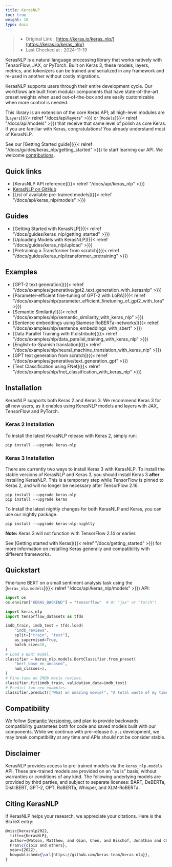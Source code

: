 ```yaml
---
title: KerasNLP
toc: true
weight: 10
type: docs
---
```


> - Original Link : [https://keras.io/keras_nlp/](https://keras.io/keras_nlp/)
> - Last Checked at : 2024-11-19

KerasNLP is a natural language processing library that works natively with TensorFlow, JAX, or PyTorch. Built on Keras 3, these models, layers, metrics, and tokenizers can be trained and serialized in any framework and re-used in another without costly migrations.

KerasNLP supports users through their entire development cycle. Our workflows are built from modular components that have state-of-the-art preset weights when used out-of-the-box and are easily customizable when more control is needed.

This library is an extension of the core Keras API; all high-level modules are [`Layers`]({{< relref "/docs/api/layers" >}}) or [`Models`]({{< relref "/docs/api/models" >}}) that receive that same level of polish as core Keras. If you are familiar with Keras, congratulations! You already understand most of KerasNLP.

See our [Getting Started guide]({{< relref "/docs/guides/keras_nlp/getting_started" >}}) to start learning our API. We welcome [contributions](https://github.com/keras-team/keras-nlp/blob/master/CONTRIBUTING.md).

## Quick links

- [KerasNLP API reference]({{< relref "/docs/api/keras_nlp" >}})
- [KerasNLP on GitHub](https://github.com/keras-team/keras-nlp)
- [List of available pre-trained models]({{< relref "/docs/api/keras_nlp/models" >}})

## Guides

- [Getting Started with KerasNLP]({{< relref "/docs/guides/keras_nlp/getting_started" >}})
- [Uploading Models with KerasNLP]({{< relref "/docs/guides/keras_nlp/upload" >}})
- [Pretraining a Transformer from scratch]({{< relref "/docs/guides/keras_nlp/transformer_pretraining" >}})

## Examples

- [GPT-2 text generation]({{< relref "/docs/examples/generative/gpt2_text_generation_with_kerasnlp" >}})
- [Parameter-efficient fine-tuning of GPT-2 with LoRA]({{< relref "/docs/examples/nlp/parameter_efficient_finetuning_of_gpt2_with_lora" >}})
- [Semantic Similarity]({{< relref "/docs/examples/nlp/semantic_similarity_with_keras_nlp" >}})
- [Sentence embeddings using Siamese RoBERTa-networks]({{< relref "/docs/examples/nlp/sentence_embeddings_with_sbert" >}})
- [Data Parallel Training with tf.distribute]({{< relref "/docs/examples/nlp/data_parallel_training_with_keras_nlp" >}})
- [English-to-Spanish translation]({{< relref "/docs/examples/nlp/neural_machine_translation_with_keras_nlp" >}})
- [GPT text generation from scratch]({{< relref "/docs/examples/generative/text_generation_gpt" >}})
- [Text Classification using FNet]({{< relref "/docs/examples/nlp/fnet_classification_with_keras_nlp" >}})

## Installation

KerasNLP supports both Keras 2 and Keras 3. We recommend Keras 3 for all new users, as it enables using KerasNLP models and layers with JAX, TensorFlow and PyTorch.

### Keras 2 Installation

To install the latest KerasNLP release with Keras 2, simply run:

```shell
pip install --upgrade keras-nlp
```

### Keras 3 Installation

There are currently two ways to install Keras 3 with KerasNLP. To install the stable versions of KerasNLP and Keras 3, you should install Keras 3 **after** installing KerasNLP. This is a temporary step while TensorFlow is pinned to Keras 2, and will no longer be necessary after TensorFlow 2.16.

```shell
pip install --upgrade keras-nlp
pip install --upgrade keras
```

To install the latest nightly changes for both KerasNLP and Keras, you can use our nightly package.

```shell
pip install --upgrade keras-nlp-nightly
```

**Note:** Keras 3 will not function with TensorFlow 2.14 or earlier.

See [Getting started with Keras]({{< relref "/docs/getting_started" >}}) for more information on installing Keras generally and compatibility with different frameworks.

## Quickstart

Fine-tune BERT on a small sentiment analysis task using the [`keras_nlp.models`]({{< relref "/docs/api/keras_nlp/models" >}}) API:

```python
import os
os.environ["KERAS_BACKEND"] = "tensorflow"  # Or "jax" or "torch"!

import keras_nlp
import tensorflow_datasets as tfds

imdb_train, imdb_test = tfds.load(
    "imdb_reviews",
    split=["train", "test"],
    as_supervised=True,
    batch_size=16,
)
# Load a BERT model.
classifier = keras_nlp.models.BertClassifier.from_preset(
    "bert_base_en_uncased",
    num_classes=2,
)
# Fine-tune on IMDb movie reviews.
classifier.fit(imdb_train, validation_data=imdb_test)
# Predict two new examples.
classifier.predict(["What an amazing movie!", "A total waste of my time."])
```

## Compatibility

We follow [Semantic Versioning](https://semver.org/), and plan to provide backwards compatibility guarantees both for code and saved models built with our components. While we continue with pre-release `0.y.z` development, we may break compatibility at any time and APIs should not be consider stable.

## Disclaimer

KerasNLP provides access to pre-trained models via the `keras_nlp.models` API. These pre-trained models are provided on an "as is" basis, without warranties or conditions of any kind. The following underlying models are provided by third parties, and subject to separate licenses: BART, DeBERTa, DistilBERT, GPT-2, OPT, RoBERTa, Whisper, and XLM-RoBERTa.

## Citing KerasNLP

If KerasNLP helps your research, we appreciate your citations. Here is the BibTeX entry:

```latex
@misc{kerasnlp2022,
  title={KerasNLP},
  author={Watson, Matthew, and Qian, Chen, and Bischof, Jonathan and Chollet,
  Fran\c{c}ois and others},
  year={2022},
  howpublished={\url{https://github.com/keras-team/keras-nlp}},
}
```
